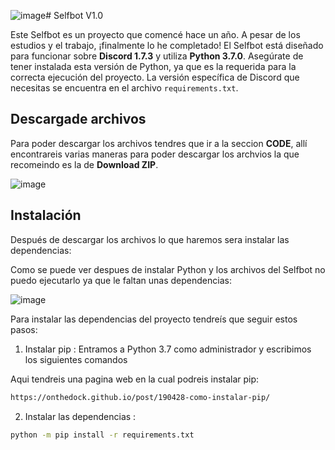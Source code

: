 ![image](https://github.com/user-attachments/assets/25a740a7-f189-4f7c-a42b-8eaa0107e194)# Selfbot V1.0

Este Selfbot es un proyecto que comencé hace un año. A pesar de los estudios y el trabajo, ¡finalmente lo he completado! El Selfbot está diseñado para funcionar sobre **Discord 1.7.3** y utiliza **Python 3.7.0**. Asegúrate de tener instalada esta versión de Python, ya que es la requerida para la correcta ejecución del proyecto. La versión específica de Discord que necesitas se encuentra en el archivo `requirements.txt`.

## Descargade archivos

Para poder descargar los archivos tendres que ir a la seccion **CODE**, allí encontrareis varias maneras para poder descargar los archvios la que recomeindo es la de **Download ZIP**.

![image](https://github.com/user-attachments/assets/84e6179b-f447-4dac-bac4-f1b34e05673d)

## Instalación

Después de descargar los archivos lo que haremos sera instalar las dependencias:

Como se puede ver despues de instalar Python y los archivos del Selfbot no puedo ejecutarlo ya que le faltan unas dependencias:

![image](https://github.com/user-attachments/assets/f5005df2-6ff5-480b-9e1a-8e0b75b12312)

Para instalar las dependencias del proyecto tendreís que seguir estos pasos:

1. Instalar pip :
Entramos a Python 3.7 como administrador y escribimos los siguientes comandos

Aqui tendreis una pagina web en la cual podreis instalar pip:
```bash
https://onthedock.github.io/post/190428-como-instalar-pip/
```
2. Instalar las dependencias :

```bash
python -m pip install -r requirements.txt

```




